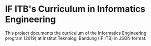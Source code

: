 # IF ITB's Curriculum in Informatics Engineering

This project documents the curriculum of the Informatics Engineering program (2019) at Institut Teknologi Bandung (IF ITB) in JSON format.
